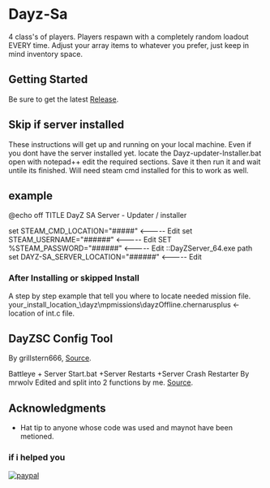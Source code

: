 # Dayz-Sa

4 class's of players. Players respawn with a completely random loadout EVERY time.
Adjust your array items to whatever you prefer, just keep in mind inventory space.


## Getting Started
Be sure to get the latest  [Release](https://github.com/beals1pt0/Dayz-Sa/releases/).

   ## Skip if server installed
These instructions will get  up and running on your local machine.
Even if you dont have the server installed yet.
locate the Dayz-updater-Installer.bat open with notepad++ edit the required sections.
Save it then run it and wait untile its finished.
Will need steam cmd installed for this to work as well.

## example

@echo off
TITLE DayZ SA Server - Updater / installer

set STEAM_CMD_LOCATION="#####"   <-----  Edit
set STEAM_USERNAME="######"     <-----  Edit
SET %STEAM_PASSWORD="######"    <-----  Edit
::DayZServer_64.exe path
set DAYZ-SA_SERVER_LOCATION="######"   <-----  Edit

### After Installing or skipped Install

A step by step  example that tell you where to locate needed mission file.
your_install_location_\dayz\mpmissions\dayzOffline.chernarusplus <- location of int.c file.

## DayZSC Config Tool
By grillstern666, [Source](https://forums.dayz.com/topic/240228-dayzsc-config-tool/).

Battleye + Server Start.bat +Server Restarts +Server Crash Restarter
By mrwolv Edited and split into 2 functions by me.
[Source](https://forums.dayz.com/topic/239892-install-battleye-server-startbat-server-restarts-server-crash-restarter/).

## Acknowledgments
* Hat tip to anyone whose code was used and maynot have been metioned.

### if i helped you
[![paypal](https://www.paypalobjects.com/en_US/i/btn/btn_donateCC_LG.gif)](https://www.paypal.com/cgi-bin/webscr?cmd=_s-xclick&hosted_button_id=2FKCWNUZF898S)
